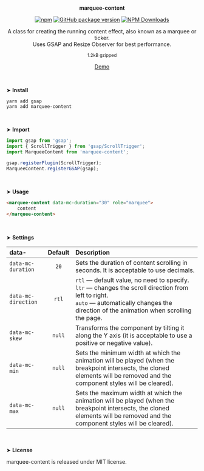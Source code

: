 <br>
<p align="center"><strong>marquee-content</strong></p>

<div align="center">

[![npm](https://img.shields.io/npm/v/marquee-content.svg?colorB=brightgreen)](https://www.npmjs.com/package/marquee-content)
[![GitHub package version](https://img.shields.io/github/package-json/v/ux-ui-pro/marquee-content.svg)](https://github.com/ux-ui-pro/marquee-content)
[![NPM Downloads](https://img.shields.io/npm/dm/marquee-content.svg?style=flat)](https://www.npmjs.org/package/marquee-content)

</div>

<p align="center">A class for creating the running content effect, also known as a marquee or ticker.<br>Uses GSAP and Resize Observer for best performance.</p>
<p align="center"><sup>1.2kB gzipped</sup></p>
<p align="center"><a href="https://codepen.io/ux-ui/full/dygzqYm">Demo</a></p>
<br>

&#10148; **Install**

```
yarn add gsap
yarn add marquee-content
```

<br>

&#10148; **Import**

```javascript
import gsap from 'gsap';
import { ScrollTrigger } from 'gsap/ScrollTrigger';
import MarqueeContent from 'marquee-content';

gsap.registerPlugin(ScrollTrigger);
MarqueeContent.registerGSAP(gsap);
```
<br>

&#10148; **Usage**

```HTML
<marquee-content data-mc-duration="30" role="marquee">
	content
</marquee-content>
```
<br>

&#10148; **Settings**

| data-               | Default | Description                                                                                                                                                                                                        |
|:--------------------|:-------:|:-------------------------------------------------------------------------------------------------------------------------------------------------------------------------------------------------------------------|
| `data-mc-duration`  |  `20`   | Sets the duration of content scrolling in seconds. It is acceptable to use decimals.                                                                                                                               |
| `data-mc-direction` |  `rtl`  | `rtl` &mdash; default value, no need to specify.<br>`ltr` &mdash; changes the scroll direction from left to right.<br>`auto` &mdash; automatically changes the direction of the animation when scrolling the page. |
| `data-mc-skew`      | `null`  | Transforms the component by tilting it along the Y axis (it is acceptable to use a positive or negative value).                                                                                                    |
| `data-mc-min`       | `null`  | Sets the minimum width at which the animation will be played (when the breakpoint intersects, the cloned elements will be removed and the component styles will be cleared).                                       |
| `data-mc-max`       | `null`  | Sets the maximum width at which the animation will be played (when the breakpoint intersects, the cloned elements will be removed and the component styles will be cleared).                                       |

<br>

&#10148; **License**

marquee-content is released under MIT license.